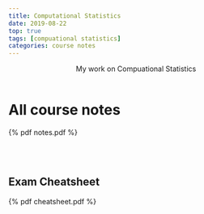 ```yaml
---
title: Computational Statistics
date: 2019-08-22
top: true
tags: [compuational statistics]
categories: course notes
---
```


<center>My work on Compuational Statistics</center> 

<br>

# All course notes

{% pdf notes.pdf %}

<br>



<br>

## Exam Cheatsheet

{% pdf cheatsheet.pdf %}

<br>

